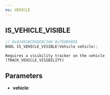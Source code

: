 ```yaml
---
ns: VEHICLE
---
```

## IS_VEHICLE_VISIBLE

```c
// 0x424910CD5DE8C246 0x7E0D6056
BOOL IS_VEHICLE_VISIBLE(Vehicle vehicle);
```

```
Requires a visibility tracker on the vehicle (TRACK_VEHICLE_VISIBILITY)
```

## Parameters
* **vehicle**:
